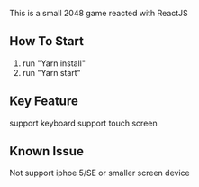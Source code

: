 This is a small 2048 game reacted with ReactJS

## How To Start
1. run "Yarn install"
2. run "Yarn start"

## Key Feature
support keyboard
support touch screen

## Known Issue
Not support iphoe 5/SE or smaller screen device

